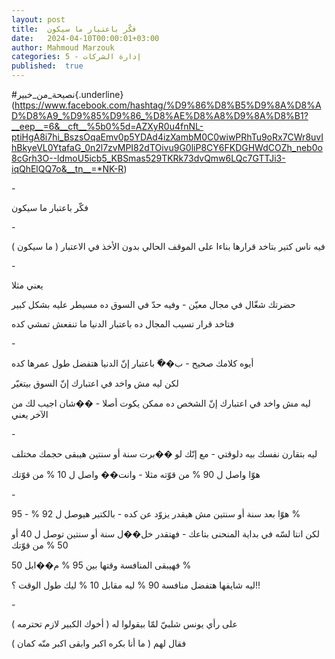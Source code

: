 ```yaml
---
layout: post
title:  فكّر باعتبار ما سيكون
date:   2024-04-10T00:00:01+03:00
author: Mahmoud Marzouk
categories: 5 - إدارة الشركات
published:  true
---
```

\#نصيحة_من_خبير{.underline}(https://www.facebook.com/hashtag/%D9%86%D8%B5%D9%8A%D8%AD%D8%A9_%D9%85%D9%86_%D8%AE%D8%A8%D9%8A%D8%B1?__eep__=6&__cft__%5b0%5d=AZXyR0u4fnNL-ptiHgA8i7hi_BszsOqaEmv0p5YDAd4izXambM0C0wiwPRhTu9oRx7CWr8uvIhBkyeVL0YtafaG_0n2l7zvMPI82dTOivu9G0liP8CY6FKDGHWdCOZh_neb0o8cGrh3O--ldmoU5icb5_KBSmas529TKRk73dvQmw6LQc7GTTJi3-iqQhElQQ7o&__tn__=*NK-R)

\-

فكّر باعتبار ما سيكون

\-

فيه ناس كتير بتاخد قرارها بناءا على الموقف الحالي بدون الأخذ في
الاعتبار ( ما سيكون )

\-

يعني مثلا

حضرتك شغّال في مجال معيّن - وفيه حدّ في السوق ده مسيطر عليه بشكل
كبير

فتاخد قرار تسيب المجال ده باعتبار الدنيا ما تنفعش تمشي كده

\-

أيوه كلامك صحيح - ب��ّ باعتبار إنّ الدنيا هتفضل طول عمرها كده

لكن ليه مش واخد في اعتبارك إنّ السوق بيتغيّر

ليه مش واخد في اعتبارك إنّ الشخص ده ممكن يكوت أصلا - ��شان اجيب لك من
الآخر يعني

\-

ليه بتقارن نفسك بيه دلوقتي - مع إنّك لو ��برت سنة أو سنتين هيبقى حجمك
مختلف

هوّا واصل ل 90 % من قوّته مثلا - وانت�� واصل ل 10 % من قوّتك

\-

هوّا بعد سنة أو سنتين مش هيقدر يزوّد عن كده - بالكتير هيوصل ل 92 % -
95 %

لكن انتا لسّه في بداية المنحنى بتاعك - فهتقدر خل��ل سنة أو سنتين توصل ل
40 أو 50 % من قوّتك

فهيبقى المنافسة وقتها بين 95 % م��ابل 50 %

ليه شايفها هتفضل منافسة 90 % ليه مقابل 10 % ليك طول الوقت
؟!!

\-

على رأي يونس شلبيّ لمّا بيقولوا له ( أخوك الكبير لازم تحترمه
)

فقال لهم ( ما أنا بكره اكبر وابقى اكبر منّه كمان )
